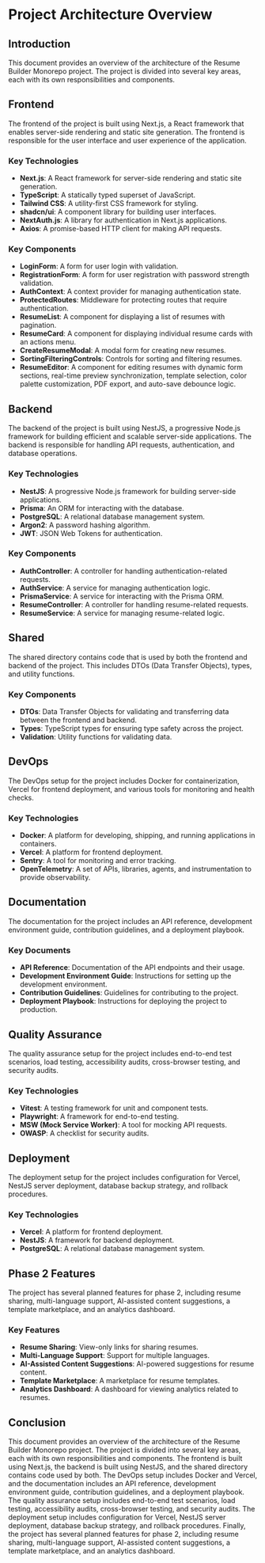 # Project Architecture Overview

## Introduction

This document provides an overview of the architecture of the Resume Builder Monorepo project. The project is divided into several key areas, each with its own responsibilities and components.

## Frontend

The frontend of the project is built using Next.js, a React framework that enables server-side rendering and static site generation. The frontend is responsible for the user interface and user experience of the application.

### Key Technologies

- **Next.js**: A React framework for server-side rendering and static site generation.
- **TypeScript**: A statically typed superset of JavaScript.
- **Tailwind CSS**: A utility-first CSS framework for styling.
- **shadcn/ui**: A component library for building user interfaces.
- **NextAuth.js**: A library for authentication in Next.js applications.
- **Axios**: A promise-based HTTP client for making API requests.

### Key Components

- **LoginForm**: A form for user login with validation.
- **RegistrationForm**: A form for user registration with password strength validation.
- **AuthContext**: A context provider for managing authentication state.
- **ProtectedRoutes**: Middleware for protecting routes that require authentication.
- **ResumeList**: A component for displaying a list of resumes with pagination.
- **ResumeCard**: A component for displaying individual resume cards with an actions menu.
- **CreateResumeModal**: A modal form for creating new resumes.
- **SortingFilteringControls**: Controls for sorting and filtering resumes.
- **ResumeEditor**: A component for editing resumes with dynamic form sections, real-time preview synchronization, template selection, color palette customization, PDF export, and auto-save debounce logic.

## Backend

The backend of the project is built using NestJS, a progressive Node.js framework for building efficient and scalable server-side applications. The backend is responsible for handling API requests, authentication, and database operations.

### Key Technologies

- **NestJS**: A progressive Node.js framework for building server-side applications.
- **Prisma**: An ORM for interacting with the database.
- **PostgreSQL**: A relational database management system.
- **Argon2**: A password hashing algorithm.
- **JWT**: JSON Web Tokens for authentication.

### Key Components

- **AuthController**: A controller for handling authentication-related requests.
- **AuthService**: A service for managing authentication logic.
- **PrismaService**: A service for interacting with the Prisma ORM.
- **ResumeController**: A controller for handling resume-related requests.
- **ResumeService**: A service for managing resume-related logic.

## Shared

The shared directory contains code that is used by both the frontend and backend of the project. This includes DTOs (Data Transfer Objects), types, and utility functions.

### Key Components

- **DTOs**: Data Transfer Objects for validating and transferring data between the frontend and backend.
- **Types**: TypeScript types for ensuring type safety across the project.
- **Validation**: Utility functions for validating data.

## DevOps

The DevOps setup for the project includes Docker for containerization, Vercel for frontend deployment, and various tools for monitoring and health checks.

### Key Technologies

- **Docker**: A platform for developing, shipping, and running applications in containers.
- **Vercel**: A platform for frontend deployment.
- **Sentry**: A tool for monitoring and error tracking.
- **OpenTelemetry**: A set of APIs, libraries, agents, and instrumentation to provide observability.

## Documentation

The documentation for the project includes an API reference, development environment guide, contribution guidelines, and a deployment playbook.

### Key Documents

- **API Reference**: Documentation of the API endpoints and their usage.
- **Development Environment Guide**: Instructions for setting up the development environment.
- **Contribution Guidelines**: Guidelines for contributing to the project.
- **Deployment Playbook**: Instructions for deploying the project to production.

## Quality Assurance

The quality assurance setup for the project includes end-to-end test scenarios, load testing, accessibility audits, cross-browser testing, and security audits.

### Key Technologies

- **Vitest**: A testing framework for unit and component tests.
- **Playwright**: A framework for end-to-end testing.
- **MSW (Mock Service Worker)**: A tool for mocking API requests.
- **OWASP**: A checklist for security audits.

## Deployment

The deployment setup for the project includes configuration for Vercel, NestJS server deployment, database backup strategy, and rollback procedures.

### Key Technologies

- **Vercel**: A platform for frontend deployment.
- **NestJS**: A framework for backend deployment.
- **PostgreSQL**: A relational database management system.

## Phase 2 Features

The project has several planned features for phase 2, including resume sharing, multi-language support, AI-assisted content suggestions, a template marketplace, and an analytics dashboard.

### Key Features

- **Resume Sharing**: View-only links for sharing resumes.
- **Multi-Language Support**: Support for multiple languages.
- **AI-Assisted Content Suggestions**: AI-powered suggestions for resume content.
- **Template Marketplace**: A marketplace for resume templates.
- **Analytics Dashboard**: A dashboard for viewing analytics related to resumes.

## Conclusion

This document provides an overview of the architecture of the Resume Builder Monorepo project. The project is divided into several key areas, each with its own responsibilities and components. The frontend is built using Next.js, the backend is built using NestJS, and the shared directory contains code used by both. The DevOps setup includes Docker and Vercel, and the documentation includes an API reference, development environment guide, contribution guidelines, and a deployment playbook. The quality assurance setup includes end-to-end test scenarios, load testing, accessibility audits, cross-browser testing, and security audits. The deployment setup includes configuration for Vercel, NestJS server deployment, database backup strategy, and rollback procedures. Finally, the project has several planned features for phase 2, including resume sharing, multi-language support, AI-assisted content suggestions, a template marketplace, and an analytics dashboard.

